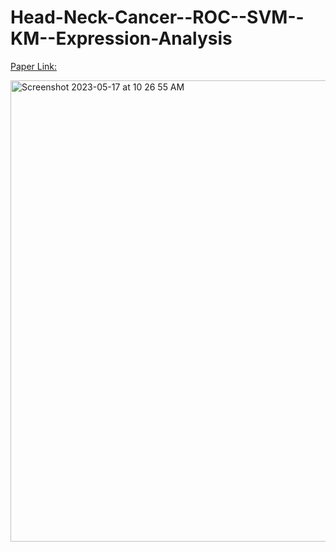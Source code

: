 # Head-Neck-Cancer--ROC--SVM--KM--Expression-Analysis
[Paper Link:](https://www.ncbi.nlm.nih.gov/pubmed/30996559)

<img width="738" alt="Screenshot 2023-05-17 at 10 26 55 AM" src="https://github.com/spawar2/Head-Neck-Cancer--ROC--SVM--KM--Expression-Analysis/assets/25118302/e84512a9-b76b-446a-bcab-30f06d36fd61">

